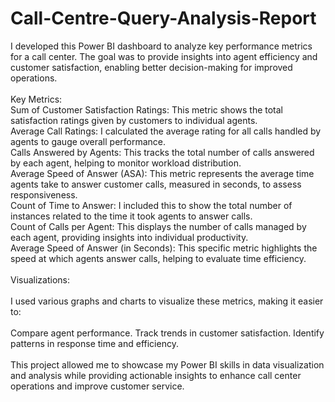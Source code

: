 # Call-Centre-Query-Analysis-Report
I developed this Power BI dashboard to analyze key performance metrics for a call center. The goal was to provide insights into agent efficiency and customer satisfaction, enabling better decision-making for improved operations.
<br>
<br>
Key Metrics:
<br>
Sum of Customer Satisfaction Ratings: This metric shows the total satisfaction ratings given by customers to individual agents.
<br>
Average Call Ratings: I calculated the average rating for all calls handled by agents to gauge overall performance.
<br>
Calls Answered by Agents: This tracks the total number of calls answered by each agent, helping to monitor workload distribution.
<br>
Average Speed of Answer (ASA): This metric represents the average time agents take to answer customer calls, measured in seconds, to assess responsiveness.
<br>
Count of Time to Answer: I included this to show the total number of instances related to the time it took agents to answer calls.
<br>
Count of Calls per Agent: This displays the number of calls managed by each agent, providing insights into individual productivity.
<br>
Average Speed of Answer (in Seconds): This specific metric highlights the speed at which agents answer calls, helping to evaluate time efficiency.
<br>
<br>
Visualizations:
<br>
<br>
I used various graphs and charts to visualize these metrics, making it easier to:
<br>
<br>
Compare agent performance.
Track trends in customer satisfaction.
Identify patterns in response time and efficiency.
<br>
<br>
This project allowed me to showcase my Power BI skills in data visualization and analysis while providing actionable insights to enhance call center operations and improve customer service.

